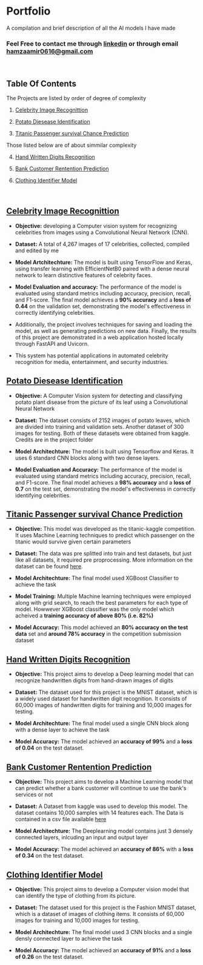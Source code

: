 # Portfolio

A compilation and brief description of all the AI models I have made

### Feel Free to contact me through [linkedin](https://www.linkedin.com/in/hamza-amir-0616m/) or through email hamzaamir0616@gmail.com

<br>

## Table Of Contents

The Projects are listed by order of degree of complexity

1. [Celebrity Image Recognittion](#celebrity-image-recognittion)

2. [Potato Diesease Identification](#potato-diesease-identification)


3. [Titanic Passenger survival Chance Prediction](#titanic-passenger-survival-chance-prediction)

Those listed below are of about simmilar complexity

4. [Hand Written Digits Recognition](#hand-written-digits-recognition)

5. [Bank Customer Rentention Prediction](#bank-customer-rentention-prediction)

6. [Clothing Identifier Model](#clothing-identifier-model)

<br>

## [Celebrity Image Recognittion](https://github.com/HamzaAmirr/Celebrity_Image_Recognition)

- **Objective:** developing a Computer vision system for recognizing celebrities from images using a Convolutional Neural Network (CNN).

- **Dataset:** A total of 4,267 images of 17 celebrities, collected, compiled and edited by me

- **Model Artchitechture:** The model is built using TensorFlow and Keras, using transfer learning with EfficientNetB0 paired with a dense neural network to learn distinctive features of celebrity faces. 

- **Model Evaluation and accuracy:** The performance of the model is evaluated using standard metrics including accuracy, precision, recall, and F1-score. The final model achieves a **90% accuracy** and a **loss of 0.44** on the validation set, demonstrating the model's effectiveness in correctly identifying celebrities. 

- Additionally, the project involves techniques for saving and loading the model, as well as generating predictions on new data. Finally, the results of this project are demonstrated in a web application hosted locally through FastAPI and Uvicorn. 

- This system has potential applications in automated celebrity recognition for media, entertainment, and security industries.

## [Potato Diesease Identification](https://github.com/HamzaAmirr/Potato_Disease_Identtification)

- **Objective:** A Computer Vision system for detecting and classifying potato plant disease from the picture of its leaf using a Convolutional Neural Network

- **Dataset:** The dataset consists of 2152 images of potato leaves, which are divided into training and validation sets. Another dataset of 300 images for testing. Both of these datasets were obtained from kaggle. Credits are in the project folder

- **Model Architechture:** The model is built using Tensorflow and Keras. It uses 6 standard CNN blocks along with two dense layers.

- **Model Evaluation and Accuracy:** The performance of the model is evaluated using standard metrics including accuracy, precision, recall, and F1-score. The final model achieves a **98% accuracy** and a **loss of 0.7** on the test set, demonstrating the model's effectiveness in correctly identifying celebrities.

## [Titanic Passenger survival Chance Prediction](https://github.com/HamzaAmirr/Clothing_Identifier_Model)

- **Objective:** This model was developed as the titanic-kaggle competition. It uses Machine Learning techniques to predict which passenger on the titanic would survive given certain parameters

- **Dataset:**  The data was pre splitted into train and test datasets, but just like all datasets, it required pre proprocessing. More information on the dataset can be found [here](https://www.kaggle.com/competitions/titanic/data).

- **Model Architechture:** The final model used XGBoost Classifier to achieve the task

- **Model Training:** Multiple Machine learning techniques were employed along with grid search, to reach the best parameters for each type of model. Howwever XGBoost classifier was the only model which acheived a **training accuracy of above 80% (i.e. 82%)**

- **Model Accuracy:** This model achieved an **80% accuracy on the test data** set and **around 78% accuracy** in the competition submission dataset

## [Hand Written Digits Recognition](https://github.com/HamzaAmirr/Handwritten_Digits_Recognition)
- **Objective:** This project aims to develop a Deep learning model that can recognize handwritten digits from hand-drawn
images of digits

- **Dataset:** The dataset used for this project is the MNIST dataset, which is a widely
used dataset for handwritten digit recognition. It consists of 60,000 images of
handwritten digits for training and 10,000 images for testing.

- **Model Architechture:** The final model used a single CNN block along with a dense layer to achieve the task 

- **Model Accuracy:** The model achieved an **accuracy of 99%** and a **loss of 0.04** on the test dataset.

## [Bank Customer Rentention Prediction](https://github.com/HamzaAmirr/Bank_Costumer_retention_prediction)

- **Objective:** This project aims to develop a Machine Learning model that can predict whether a bank customer
will continue to use the bank's services or not

- **Dataset:** A Dataset from kaggle was used to develop this model. The dataset contains 10,000 samples with 14 features each. The Data is contained in a csv file available [here](https://www.kaggle.com/datasets/shrutimechlearn/churn-modelling)

- **Model Architechture:** The Deeplearning model contains just 3 densely connected layers, inlcuding an input and output layer

- **Model Accuracy:** The model achieved an **accuracy of 86%** with a **loss of 0.34** on the test dataset.

## [Clothing Identifier Model](https://github.com/HamzaAmirr/Clothing_Identifier_Model)
- **Objective:** This project aims to develop a Computer vision model that can identify the type of clothing from its picture.

- **Dataset:** The dataset used for this project is the Fashion MNIST dataset, which is a dataset of images of clothing items. It consists of 60,000 images for training and 10,000 images for testing.

- **Model Architechture:** The final model used 3 CNN blocks and a single densly connected layer to achieve the task

- **Model Accuracy:** The model achieved an **accuracy of 91%** and a **loss of 0.26** on the test dataset.
